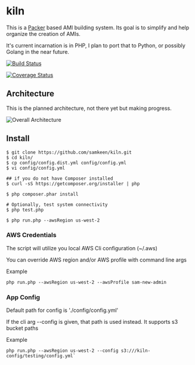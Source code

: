 # kiln

This is a [Packer](https://www.packer.io/) based AMI building system.  Its goal is to simplify and help organize the creation of AMIs.

It's current incarnation is in PHP, I plan to port that to Python, or possibly Golang in the near future.

[![Build Status](https://travis-ci.org/samkeen/kiln.svg?branch=master)](https://travis-ci.org/samkeen/kiln)

[![Coverage Status](https://coveralls.io/repos/samkeen/kiln/badge.svg?branch=master&service=github)](https://coveralls.io/github/samkeen/kiln?branch=master)

## Architecture

This is the planned architecture, not there yet but making progress.

![Overall Architecture](https://raw.githubusercontent.com/samkeen/kiln/master/docs/SeederArchitecture.png)


## Install

```
$ git clone https://github.com/samkeen/kiln.git
$ cd kiln/
$ cp config/config.dist.yml config/config.yml
$ vi config/config.yml

## if you do not have Composer installed
$ curl -sS https://getcomposer.org/installer | php

$ php composer.phar install

# Optionally, test system connectivity
$ php test.php

$ php run.php --awsRegion us-west-2

```

### AWS Credentials

The script will utilize you local AWS Cli configuration (~/.aws)

You can override AWS region and/or AWS profile with command line args

Example

```
php run.php --awsRegion us-west-2 --awsProfile sam-new-admin
```

### App Config

Default path for config is './config/config.yml'

If the cli arg --config is given, that path is used instead.  It supports s3 bucket paths

Example

```
php run.php --awsRegion us-west-2 --config s3:///kiln-config/testing/config.yml`
```